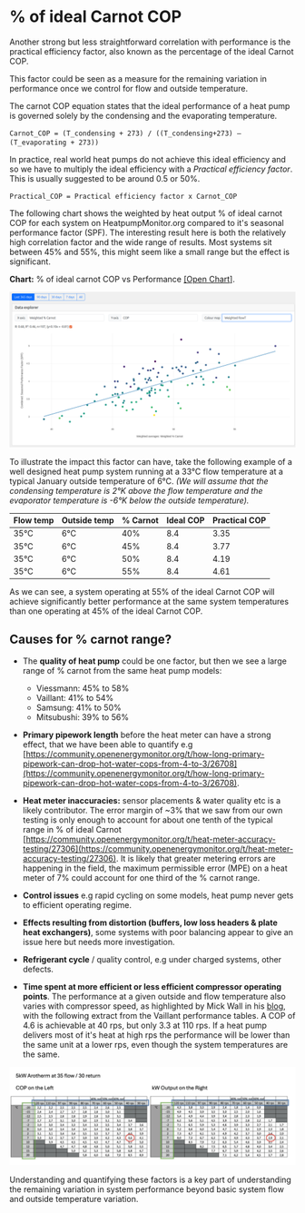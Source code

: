# % of ideal Carnot COP

Another strong but less straightforward correlation with performance is the practical efficiency factor, also known as the percentage of the ideal Carnot COP.

This factor could be seen as a measure for the remaining variation in performance once we control for flow and outside temperature.

The carnot COP equation states that the ideal performance of a heat pump is governed solely by the condensing and the evaporating temperature.

    Carnot_COP = (T_condensing + 273) / ((T_condensing+273) – (T_evaporating + 273))

In practice, real world heat pumps do not achieve this ideal efficiency and so we have to multiply the ideal efficiency with a *Practical efficiency factor*. This is usually suggested to be around 0.5 or 50%.

    Practical_COP = Practical efficiency factor x Carnot_COP

The following chart shows the weighted by heat output % of ideal carnot COP for each system on HeatpumpMonitor.org compared to it's seasonal performance factor (SPF). The interesting result here is both the relatively high correlation factor and the wide range of results. Most systems sit between 45% and 55%, this might seem like a small range but the effect is significant.

**Chart:** % of ideal carnot COP vs Performance [[Open Chart]](https://heatpumpmonitor.org/?chart=1&selected_xaxis=weighted_prc_carnot&selected_color=weighted_flowT&filter=query:hp_type:air&minDays=290).

![image](img/prc_carnot.png)

To illustrate the impact this factor can have, take the following example of a well designed heat pump system running at a 33°C flow temperature at a typical January outside temperature of 6°C. *(We will assume that the condensing temperature is 2°K above the flow temperature and the evaporator temperature is -6°K below the outside temperature).*

|Flow temp|Outside temp|% Carnot|Ideal COP|Practical COP|
|---|---|---|---|---|
|35°C|6°C|40%|8.4|3.35|
|35°C|6°C|45%|8.4|3.77|
|35°C|6°C|50%|8.4|4.19|
|35°C|6°C|55%|8.4|4.61|

As we can see, a system operating at 55% of the ideal Carnot COP will achieve significantly better performance at the same system temperatures than one operating at 45% of the ideal Carnot COP. 

## Causes for % carnot range?

- The **quality of heat pump** could be one factor, but then we see a large range of % carnot from the same heat pump models:
    - Viessmann: 45% to 58%
    - Vaillant: 41% to 54%
    - Samsung: 41% to 50%
    - Mitsubushi: 39% to 56%

- **Primary pipework length** before the heat meter can have a strong effect, that we have been able to quantify e.g [https://community.openenergymonitor.org/t/how-long-primary-pipework-can-drop-hot-water-cops-from-4-to-3/26708](https://community.openenergymonitor.org/t/how-long-primary-pipework-can-drop-hot-water-cops-from-4-to-3/26708).

- **Heat meter inaccuracies:** sensor placements & water quality etc is a likely contributor. The error margin of ~3% that we saw from our own testing is only enough to account for about one tenth of the typical range in % of ideal Carnot [https://community.openenergymonitor.org/t/heat-meter-accuracy-testing/27306](https://community.openenergymonitor.org/t/heat-meter-accuracy-testing/27306). It is likely that greater metering errors are happening in the field, the maximum permissible error (MPE) on a heat meter of 7% could account for one third of the % carnot range.

- **Control issues** e.g rapid cycling on some models, heat pump never gets to efficient operating regime.

- **Effects resulting from distortion (buffers, low loss headers & plate heat exchangers)**, some systems with poor balancing appear to give an issue here but needs more investigation.

- **Refrigerant cycle** / quality control, e.g under charged systems, other defects.

- **Time spent at more efficient or less efficient compressor operating points**. The performance at a given outside and flow temperature also varies with compressor speed, as highlighted by Mick Wall in his [blog](https://energy-stats.uk/smaller-heat-pumps-will-never-reach-top-of-the-scops), with the following extract from the Vaillant performance tables. A COP of 4.6 is achievable at 40 rps, but only 3.3 at 110 rps. If a heat pump delivers most of it's heat at high rps the performance will be lower than the same unit at a lower rps, even though the system temperatures are the same.

![img](img/5kW-35-30-Czech-one-2048x701.png)

Understanding and quantifying these factors is a key part of understanding the remaining variation in system performance beyond basic system flow and outside temperature variation.